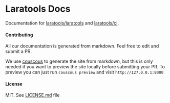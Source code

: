 # Laratools Docs

Documentation for [laratools/laratools](laratools) and [laratools/ci](ci).

#### Contributing

All our documentation is generated from markdown. Feel free to edit and submit a PR.

We use [couscous](couscous) to generate the site from markdown, but this is only needed if you want to preview the site locally before submitting your PR.
To preview you can just run `couscous preview` and visit `http://127.0.0.1:8000`

#### License

MIT. See [LICENSE.md](license) file

[license]: LICENSE
[laratools]: https://github.com/laratools/laratools
[ci]: https://github.com/laratools/ci
[couscous]: http://couscous.io